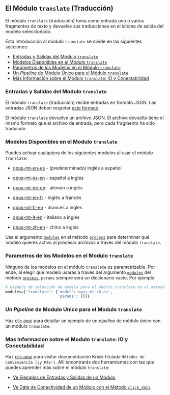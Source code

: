 ## El Módulo `translate` (Traducción)

El módulo `translate` (traducción) toma como entrada uno o varios fragmentos de texto y devuelve sus traducciones en el idioma de salida del modelo seleccionado.

Esta introducción al módulo `translate` se divide en las siguientes secciones:

- [Entradas y Salidas del Módulo `translate`](#entradas-y-salidas-del-modulo-translate)
- [Modelos Disponibles en el Módulo `translate`](#modelos-disponibles-en-el-modulo-translate)
- [Parámetros de los Modelos en el Módulo `translate`](#parametros-de-los-modelos-en-el-modulo-translate)
- [Un *Pipeline* de Módulo Único para el Módulo `translate`](#un-pipeline-de-modulo-unico-para-el-modulo-translate)
- [Más Información sobre el Módulo `translate`: IO y Conectabilidad](#mas-informacion-sobre-el-modulo-translate-io-y-conectabilidad)

### Entradas y Salidas del Modulo `translate`

El módulo `translate` (traducción) recibe entradas en formato JSON. Las entradas JSON deben respetar [este formato](../../sistema/parametros_y_procesar_archivos_a_traves_de_pipelines/formato_JSON_entrada.md).

El módulo `translate` devuelve un archivo JSON. El archivo devuelto tiene el mismo formato que el archivo de entrada, pero cada fragmento ha sido traducido.

### Modelos Disponibles en el Modulo `translate`

Puedes activar cualquiera de los siguientes modelos al usar el módulo `translate`:

- [opus-mt-en-es](https://huggingface.co/Helsinki-NLP/opus-mt-en-es) - (predeterminado) inglés a español

- [opus-mt-es-en](https://huggingface.co/Helsinki-NLP/opus-mt-es-en) - español a inglés

- [opus-mt-de-en](https://huggingface.co/Helsinki-NLP/opus-mt-de-en) - alemán a inglés

- [opus-mt-en-fr](https://huggingface.co/Helsinki-NLP/opus-mt-en-fr) - inglés a francés

- [opus-mt-fr-en](https://huggingface.co/Helsinki-NLP/opus-mt-fr-en) - drancés a inglés

- [opus-mt-it-en](https://huggingface.co/Helsinki-NLP/opus-mt-it-en) - italiano a inglés

- [opus-mt-zh-en](https://huggingface.co/Helsinki-NLP/opus-mt-zh-en) - chino a inglés

Usa el argumento [`modules`](../../sistema/parametros_y_procesar_archivos_a_traves_de_pipelines/metodo_process_procesar.md#seleccion-de-modelo-por-medio-del-argumento-modules) en el método [`process`](../../sistema/parametros_y_procesar_archivos_a_traves_de_pipelines/metodo_process_procesar.md) para determinar qué modelo quieres activo al procesar archivos a través del módulo `translate`.

### Parametros de los Modelos en el Modulo `translate`

Ninguno de los modelos en el módulo `translate` es parametrizable. Por ende, al elegir qué modelo usarás a través del argumento [`modules`](../../sistema/parametros_y_procesar_archivos_a_traves_de_pipelines/metodo_process_procesar.md#seleccion-de-modelo-por-medio-del-argumento-modules) del método [`process`](../../sistema/parametros_y_procesar_archivos_a_traves_de_pipelines/metodo_process_procesar.md), `params` siempre será un diccionario vacío. Por ejemplo:

```python
# ejemplo de selección de modelo para el módulo translate en el método process
modules={'translate': {'model':'opus-mt-zh-en',
                       'params': {}}}
```

### Un *Pipeline* de Modulo Unico para el Modulo `translate`

Haz [clic aquí](../../ejemplos/ejemplos_pipelines_modulo_unico/unico_translate_traduccion.md) para detallar un ejemplo de un *pipeline* de módulo único con un módulo `translate`.

### Mas Informacion sobre el Modulo `translate`: IO y Conectabilidad

Haz [clic aquí](../../sistema/metodos_de_conveniencia/metodos_de_conveniencia.md) para visitar documentación Krixik titulada `Métodos de Conveniencia (¡y Más!)`. Allí encontrarás dos herramientas con las que puedes aprender más sobre el módulo `translate`: 

- [Ve Ejemplos de Entradas y Salidas de un Módulo](../../sistema/metodos_de_conveniencia/metodos_de_conveniencia.md#ve-ejemplos-de-entradas-y-salidas-de-un-modulo)

- [Ve Data de Conectividad de un Módulo con el Método `click_data`](../../sistema/metodos_de_conveniencia/metodos_de_conveniencia.md#ve-data-de-conectividad-de-un-modulo-con-el-metodo-click_data)
